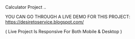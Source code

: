 Calculator Project ..

YOU CAN GO THROUGH A LIVE DEMO FOR THIS PROJECT: https://desiretoservice.blogspot.com/

( Live Project Is Responsive For Both Mobile & Desktop )
